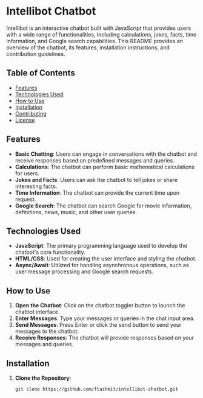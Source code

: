 # Intellibot Chatbot

Intellibot is an interactive chatbot built with JavaScript that provides users with a wide range of functionalities, including calculations, jokes, facts, time information, and Google search capabilities. This README provides an overview of the chatbot, its features, installation instructions, and contribution guidelines.

## Table of Contents

- [Features](#features)
- [Technologies Used](#technologies-used)
- [How to Use](#how-to-use)
- [Installation](#installation)
- [Contributing](#contributing)
- [License](#license)

## Features

- **Basic Chatting**: Users can engage in conversations with the chatbot and receive responses based on predefined messages and queries.
- **Calculations**: The chatbot can perform basic mathematical calculations for users.
- **Jokes and Facts**: Users can ask the chatbot to tell jokes or share interesting facts.
- **Time Information**: The chatbot can provide the current time upon request.
- **Google Search**: The chatbot can search Google for movie information, definitions, news, music, and other user queries.

## Technologies Used

- **JavaScript**: The primary programming language used to develop the chatbot's core functionality.
- **HTML/CSS**: Used for creating the user interface and styling the chatbot.
- **Async/Await**: Utilized for handling asynchronous operations, such as user message processing and Google search requests.

## How to Use

1. **Open the Chatbot**: Click on the chatbot toggler button to launch the chatbot interface.
2. **Enter Messages**: Type your messages or queries in the chat input area.
3. **Send Messages**: Press Enter or click the send button to send your messages to the chatbot.
4. **Receive Responses**: The chatbot will provide responses based on your messages and queries.

## Installation

1. **Clone the Repository**: 
   ```bash
   git clone https://github.com/ftashmit/intellibot-chatbot.git
